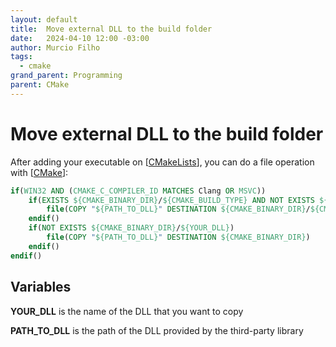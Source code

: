 ```yaml
---
layout: default
title:  Move external DLL to the build folder
date:   2024-04-10 12:00 -03:00
author: Murcio Filho
tags:
  - cmake
grand_parent: Programming
parent: CMake
---
```


# Move external DLL to the build folder

After adding your executable on [[CMakeLists]], you can do a file operation with [[CMake]]:

```cmake
if(WIN32 AND (CMAKE_C_COMPILER_ID MATCHES Clang OR MSVC))
	if(EXISTS ${CMAKE_BINARY_DIR}/${CMAKE_BUILD_TYPE} AND NOT EXISTS ${CMAKE_BINARY_DIR}/${CMAKE_BUILD_TYPE}/${YOUR_DLL})
		file(COPY "${PATH_TO_DLL}" DESTINATION ${CMAKE_BINARY_DIR}/${CMAKE_BUILD_TYPE})
	endif()
	if(NOT EXISTS ${CMAKE_BINARY_DIR}/${YOUR_DLL})
		file(COPY "${PATH_TO_DLL}" DESTINATION ${CMAKE_BINARY_DIR})
	endif()
endif()
```

## Variables

**YOUR_DLL** is the name of the DLL that you want to copy

**PATH_TO_DLL** is the path of the DLL provided by the third-party library


[//begin]: # "Autogenerated link references for markdown compatibility"
[CMakeLists]: CMakeLists "CMakeLists"
[CMake]: ../CMake "CMake"
[//end]: # "Autogenerated link references"